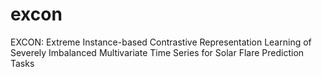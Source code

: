 # excon
EXCON: Extreme Instance-based Contrastive Representation Learning of Severely  Imbalanced Multivariate Time Series for Solar Flare Prediction Tasks

